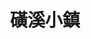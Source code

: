 ---
title: "磺溪小鎮"
description: "磺溪小鎮"
layout: shop
keywords:
  - 美食競賽
  - 台灣美食
  - 美食精選
datePublished: "2025-06-30"
dateModified: "2025-07-04"
city: "台北市"
district: "北投區"
address: "台北市北投區石牌路二段360號"
phone: "0228731235"
geo: "25.123408565424207, 121.5254254583324"
google_map: "https://maps.app.goo.gl/S133WamZSotEy5g98"
footinder: "https://footinder.com.tw/%E5%8F%B0%E5%8C%97%E5%B8%82%E5%8C%97%E6%8A%95%E5%8D%80/7824/"
official: "https://www.facebook.com/SulfurCreekTown/"
award:
  - name: "500盤"
    year: "2024"
    entries:
      - dishes:
          - "鮮蚵"

---